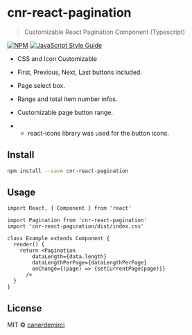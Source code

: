 # cnr-react-pagination

> Customizable React Pagination Component (Typescript)

[![NPM](https://img.shields.io/npm/v/cnr-react-pagination.svg)](https://www.npmjs.com/package/cnr-react-pagination) [![JavaScript Style Guide](https://img.shields.io/badge/code_style-standard-brightgreen.svg)](https://standardjs.com)

- CSS and Icon Customizable
- First, Previous, Next, Last buttons included.
- Page select box.
- Range and total item number infos.
- Customizable page button range.

- * react-icons library was used for the button icons.

## Install

```bash
npm install --save cnr-react-pagination
```

## Usage

```tsx
import React, { Component } from 'react'

import Pagination from 'cnr-react-pagination'
import 'cnr-react-pagination/dist/index.css'

class Example extends Component {
  render() {
    return <Pagination
        dataLength={data.length}
        dataLengthPerPage={dataLengthPerPage}
        onChange={(page) => {setCurrentPage(page)}}
      />
  }
}
```

## License

MIT © [canerdemirci](https://github.com/canerdemirci)
